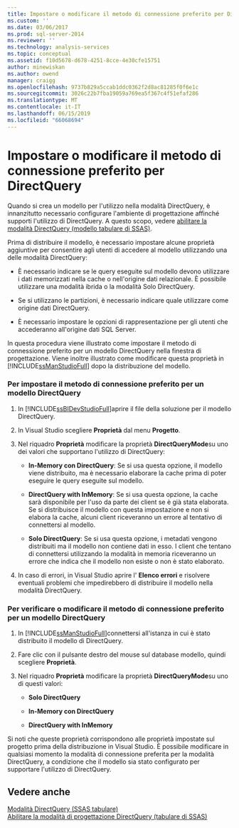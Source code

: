 ```yaml
---
title: Impostare o modificare il metodo di connessione preferito per DirectQuery | Microsoft Docs
ms.custom: ''
ms.date: 03/06/2017
ms.prod: sql-server-2014
ms.reviewer: ''
ms.technology: analysis-services
ms.topic: conceptual
ms.assetid: f10d5678-d678-4251-8cce-4e30cfe15751
author: minewiskan
ms.author: owend
manager: craigg
ms.openlocfilehash: 9737b829a5ccab1ddc0362f2d8ac81285f0f6e1c
ms.sourcegitcommit: 3026c22b7fba19059a769ea5f367c4f51efaf286
ms.translationtype: MT
ms.contentlocale: it-IT
ms.lasthandoff: 06/15/2019
ms.locfileid: "66068694"
---
```

# <a name="set-or-change-the-preferred-connection-method-for-directquery"></a>Impostare o modificare il metodo di connessione preferito per DirectQuery
  Quando si crea un modello per l'utilizzo nella modalità DirectQuery, è innanzitutto necessario configurare l'ambiente di progettazione affinché supporti l'utilizzo di DirectQuery. A questo scopo, vedere [abilitare la modalità DirectQuery &#40;modello tabulare di SSAS&#41;](tabular-models/enable-directquery-mode-in-ssdt.md).  
  
 Prima di distribuire il modello, è necessario impostare alcune proprietà aggiuntive per consentire agli utenti di accedere al modello utilizzando una delle modalità DirectQuery:  
  
-   È necessario indicare se le query eseguite sul modello devono utilizzare i dati memorizzati nella cache o nell'origine dati relazionale. È possibile utilizzare una modalità ibrida o la modalità Solo DirectQuery.  
  
-   Se si utilizzano le partizioni, è necessario indicare quale utilizzare come origine dati DirectQuery.  
  
-   È necessario impostare le opzioni di rappresentazione per gli utenti che accederanno all'origine dati SQL Server.  
  
 In questa procedura viene illustrato come impostare il metodo di connessione preferito per un modello DirectQuery nella finestra di progettazione. Viene inoltre illustrato come modificare questa proprietà in [!INCLUDE[ssManStudioFull](../includes/ssmanstudiofull-md.md)] dopo la distribuzione del modello.  
  
### <a name="to-set-the-preferred-connection-method-for-a-directquery-model"></a>Per impostare il metodo di connessione preferito per un modello DirectQuery  
  
1.  In [!INCLUDE[ssBIDevStudioFull](../includes/ssbidevstudiofull-md.md)]aprire il file della soluzione per il modello DirectQuery.  
  
2.  In Visual Studio scegliere **Proprietà** dal menu **Progetto**.  
  
3.  Nel riquadro **Proprietà** modificare la proprietà **DirectQueryMode**su uno dei valori che supportano l'utilizzo di DirectQuery:  
  
    -   **In-Memory con DirectQuery**: Se si usa questa opzione, il modello viene distribuito, ma è necessario elaborare la cache prima di poter eseguire le query eseguite sul modello.  
  
    -   **DirectQuery with InMemory**: Se si usa questa opzione, la cache sarà disponibile per l'uso da parte dei client se è già stata elaborata. Se si distribuisce il modello con questa impostazione e non si elabora la cache, alcuni client riceveranno un errore al tentativo di connettersi al modello.  
  
    -   **Solo DirectQuery**: Se si usa questa opzione, i metadati vengono distribuiti ma il modello non contiene dati in esso. I client che tentano di connettersi utilizzando la modalità in memoria riceveranno un errore che indica che il modello non esiste o non è stato elaborato.  
  
4.  In caso di errori, in Visual Studio aprire l' **Elenco errori** e risolvere eventuali problemi che impedirebbero di distribuire il modello nella modalità DirectQuery.  
  
### <a name="to-verify-or-change-the-preferred-connection-method-for-a-directquery-model"></a>Per verificare o modificare il metodo di connessione preferito per un modello DirectQuery  
  
1.  In [!INCLUDE[ssManStudioFull](../includes/ssmanstudiofull-md.md)]connettersi all'istanza in cui è stato distribuito il modello di DirectQuery.  
  
2.  Fare clic con il pulsante destro del mouse sul database modello, quindi scegliere **Proprietà**.  
  
3.  Nel riquadro **Proprietà** modificare la proprietà **DirectQueryMode**su uno di questi valori:  
  
    -   **Solo DirectQuery**  
  
    -   **In-Memory con DirectQuery**  
  
    -   **DirectQuery with InMemory**  
  
 Si noti che queste proprietà corrispondono alle proprietà impostate sul progetto prima della distribuzione in Visual Studio. È possibile modificare in qualsiasi momento la modalità di connessione preferita per la modalità DirectQuery, a condizione che il modello sia stato configurato per supportare l'utilizzo di DirectQuery.  
  
## <a name="see-also"></a>Vedere anche  
 [Modalità DirectQuery &#40;SSAS tabulare&#41;](tabular-models/directquery-mode-ssas-tabular.md)   
 [Abilitare la modalità di progettazione DirectQuery &#40;tabulare di SSAS&#41;](tabular-models/enable-directquery-mode-in-ssdt.md)  
  
  
